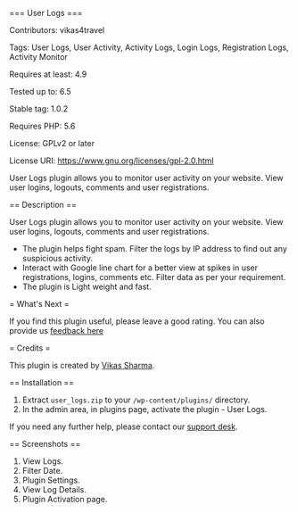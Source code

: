 === User Logs ===

Contributors: vikas4travel

Tags: User Logs, User Activity, Activity Logs, Login Logs, Registration Logs, Activity Monitor

Requires at least: 4.9

Tested up to: 6.5

Stable tag: 1.0.2

Requires PHP: 5.6

License: GPLv2 or later

License URI: https://www.gnu.org/licenses/gpl-2.0.html

User Logs plugin allows you to monitor user activity on your website. View user logins, logouts, comments and user registrations.

== Description ==

User Logs plugin allows you to monitor user activity on your website. View user logins, logouts, comments and user registrations.

* The plugin helps fight spam. Filter the logs by IP address to find out any suspicious activity.
* Interact with Google line chart for a better view at spikes in user registrations, logins, comments etc. Filter data as per your requirement.
* The plugin is Light weight and fast.

= What's Next =

If you find this plugin useful, please leave a good rating.
You can also provide us [feedback here](https://websolutionideas.com/provide-feedback/) 

= Credits =

This plugin is created by [Vikas Sharma](https://websolutionideas.com).

== Installation ==
1. Extract `user_logs.zip` to your `/wp-content/plugins/` directory.
2. In the admin area, in plugins page, activate the plugin - User Logs.

If you need any further help, please contact our [support desk](https://websolutionideas.com/provide-feedback/ "WebSolutionIdeas").


== Screenshots ==

1. View Logs.
2. Filter Date.
3. Plugin Settings.
4. View Log Details.
5. Plugin Activation page.

